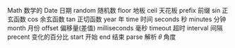 Math          数学的
Date          日期
random        随机数
floor         地板
ceil          天花板
prefix        前缀
sin           正玄函数
cos           余玄函数
tan           正切函数
year          年
time          时间
seconds       秒
minutes       分钟
month         月份
offset        偏移量(差值)
milliseconds  毫秒
timeout       超时
interval      间隔
precent       变化的百分比
start         开始
end           结束
parse         解析
𝜃             角度